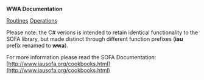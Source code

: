 **WWA Documentation**

[Routines](Routines)
[Operations](Operations)

Please note: the C# verions is intended to retain identical functionality to the SOFA library, but  made distinct through different function prefixes (**iau** prefix renamed to **wwa**).

For more information please read the SOFA Documentation:
[http://www.iausofa.org/cookbooks.html](http://www.iausofa.org/cookbooks.html)

